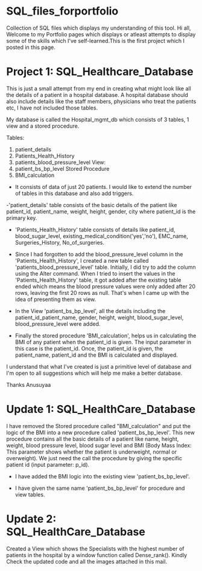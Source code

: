 # SQL_files_forportfolio
Collection of SQL files which displays my understanding of this tool.
Hi all, 
Welcome to my Portfolio pages which displays or atleast attempts to display some of the skills which I've self-learned.This is the first project which I posted in this page. 

# Project 1: SQL_Healthcare_Database 
This is just a small attempt from my end in creating what might look like all the details of a patient in a hospital database. A hospital database should also include details like the staff members, physicians who treat the patients etc, I have not included those tables. 

My database is called the Hospital_mgmt_db which consists of 3 tables, 1 view and a stored procedure. 

Tables:
1) patient_details
2) Patients_Health_History
3) patients_blood_pressure_level
View:
1) patient_bs_bp_level
Stored Procedure
1) BMI_calculation

- It consists of data of just 20 patients. I would like to extend the number of tables in this database and also add triggers.

-'patient_details' table consists of the basic details of the patient like patient_id, patient_name, weight, height, gender, city where patient_id is the primary key.

- 'Patients_Health_History' table consists of details like patient_id, blood_sugar_level, existing_medical_condition('yes','no'), EMC_name, Surgeries_History, No_of_surgeries.

- Since I had forgotten to add the blood_pressure_level column in the 'Patients_Health_History', I created a new table called 'patients_blood_pressure_level' table. Initially, I did try to add the column using the Alter command. When I tried to insert the values in the 'Patients_Health_History' table, it got added after the existing table ended which means the blood pressure values were only added after 20 rows, leaving the first 20 rows as null. That's when I came up with the idea of presenting them as view.

- In the View 'patient_bs_bp_level', all the details including the patient_id_patient_name, gender, height, weight, blood_sugar_level, blood_pressure_level were added. 

- Finally the stored procedure 'BMI_calculation', helps us in calculating the BMI of any patient when the patient_id is given. The input parameter in this case is the patient_id. Once, the patient_id is given, the patient_name, patient_id and the BMI is calculated and displayed. 

I understand that what I've created is just a primitive level of database and I'm open to all suggestions which will help me make a better database. 

Thanks
Anusuyaa

# Update 1: SQL_HealthCare_Database
I have removed the Stored procedure called "BMI_calculation" and put the logic of the BMI into a new procedure called 'patient_bs_bp_level'. This new procedure contains all the basic details of a patient like name, height, weight, blood pressure level, blood sugar level and BMI (Body Mass Index: This parameter shows whether the patient is underweight, normal or overweight). We just need the call the procedure by giving the specific patient id (input parameter: p_id).

- I have added the BMI logic into the existing view 'patient_bs_bp_level'.

- I have given the same name  'patient_bs_bp_level' for procedure and view tables.

# Update 2: SQL_HealthCare_Database
Created a View which shows the Specialists with the highest number of patients in the hospital by a window function called Dense_rank(). Kindly Check the updated code and all the images attached in this mail.
